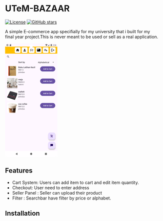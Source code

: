 # UTeM-BAZAAR

[![License](https://img.shields.io/badge/License-MIT-blue.svg)](LICENSE)
[![GitHub stars](https://img.shields.io/github/stars/Jyxzzz/UTeM-BAZAAR)](https://github.com/Jyxzzz/UTeM-BAZAAR/stargazers)

A simple E-commerce app specifially for my university that i built for my final year project.This is never meant to be used or sell as a real application.

![Project Screenshot](screenshots/screenshot.png)

## Features

* Cart System: Users can add item to cart and edit item quantity.
* Checkout: User need to enter address 
* Seller Panel : Seller can upload their product
* Filter : Searchbar have filter by price or alphabet.
  

## Installation
